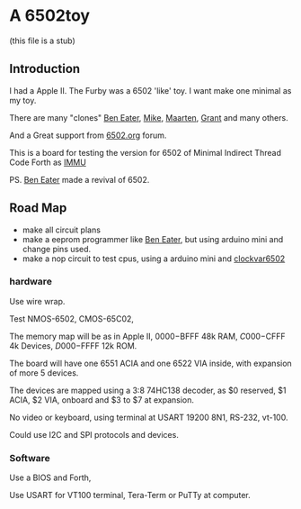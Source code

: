 # A 6502toy

(this file is a stub)

## Introduction

I had a Apple II. The Furby was a 6502 'like' toy. I want make one minimal as my toy.

There are many "clones" [Ben Eater](https://eater.net/6502), [Mike](https://github.com/mike42/6502-computer), [Maarten](https://github.com/maarten-pennings/6502/tree/master), [Grant](http://searle.x10host.com/6502/Simple6502.html) and many others.

And a Great support from [6502.org](http://6502.org/) forum.

This is a board for testing the version for 6502 of Minimal Indirect Thread Code Forth as [IMMU](https://github.com/agsb/immu)

PS. [Ben Eater](https://www.youtube.com/watch?v=LnzuMJLZRdU) made a revival of 6502. 

## Road Map

- make all circuit plans
- make a eeprom programmer like [Ben Eater](https://github.com/beneater/eeprom-programmer), but using arduino mini and change pins used.
- make a nop circuit to test cpus, using a arduino mini and [clockvar6502](https://github.com/maarten-pennings/6502/blob/master/1clock/clockvar6502)
        

### hardware

Use wire wrap.

Test NMOS-6502, CMOS-65C02,

The memory map will be as in Apple II, $0000-$BFFF 48k RAM, $C000-$CFFF 4k Devices, $D000-$FFFF 12k ROM.

The board will have one 6551 ACIA and one 6522 VIA inside, with expansion of more 5 devices.

The devices are mapped using a 3:8 74HC138 decoder, as $0 reserved, $1 ACIA, $2 VIA, onboard and $3 to $7 at expansion.

No video or keyboard, using terminal at USART 19200 8N1, RS-232, vt-100.

Could use I2C and SPI protocols and devices.


### Software

Use a BIOS and Forth, 

Use USART for VT100 terminal, Tera-Term or PuTTy at computer.





